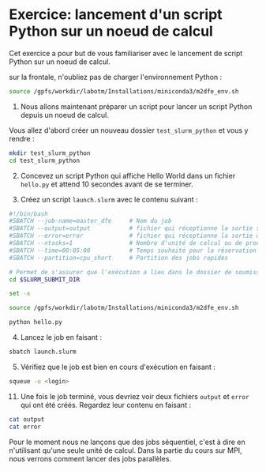 # Exercice: lancement d'un script Python sur un noeud de calcul

Cet exercice a pour but de vous familiariser avec le lancement de script Python sur un noeud de calcul.

sur la frontale, n'oubliez pas de charger l'environnement Python :

```bash
source /gpfs/workdir/labotm/Installations/miniconda3/m2dfe_env.sh
```

1) Nous allons maintenant préparer un script pour lancer un script Python depuis un noeud de calcul.

Vous allez d'abord créer un nouveau dossier `test_slurm_python` et vous y rendre :

```bash
mkdir test_slurm_python
cd test_slurm_python
```

2) Concevez un script Python qui affiche Hello World dans un fichier `hello.py` et attend 10 secondes avant de se terminer.


3) Créez un script `launch.slurm` avec le contenu suivant :

```bash
#!/bin/bash
#SBATCH --job-name=master_dfe     # Nom du job
#SBATCH --output=output           # fichier qui réceptionne la sortie standard
#SBATCH --error=error             # fichier qui réceptionne la sortie d'erreur
#SBATCH --ntasks=1                # Nombre d'unité de calcul ou de processus MPI
#SBATCH --time=00:05:00           # Temps souhaité pour la réservation
#SBATCH --partition=cpu_short     # Partition des jobs rapides

# Permet de s'assurer que l'exécution a lieu dans le dossier de soumission du job
cd $SLURM_SUBMIT_DIR

set -x

source /gpfs/workdir/labotm/Installations/miniconda3/m2dfe_env.sh

python hello.py
```

4) Lancez le job en faisant :

```bash
sbatch launch.slurm
```

5) Vérifiez que le job est bien en cours d'exécution en faisant :

```bash
squeue -u <login>
```

11) Une fois le job terminé, vous devriez voir deux fichiers `output` et `error` qui ont été créés. Regardez leur contenu en faisant :

```bash
cat output
cat error
```

Pour le moment nous ne lançons que des jobs séquentiel, c'est à dire en n'utilisant qu'une seule unité de calcul.
Dans la partie du cours sur MPI, nous verrons comment lancer des jobs parallèles.
